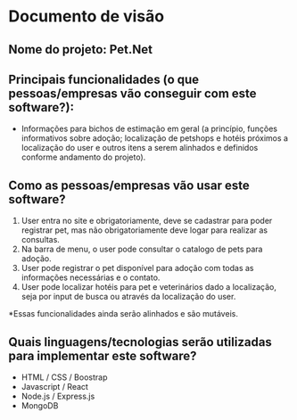 # Documento de visão

## Nome do projeto: Pet.Net

## Principais funcionalidades (o que pessoas/empresas vão conseguir com este software?):

* Informações para bichos de estimação em geral (a princípio, funções informativos sobre adoção; localização de petshops e hotéis próximos a localização do user e outros itens a serem alinhados e definidos conforme andamento do projeto).

## Como as pessoas/empresas vão usar este software?

1. User entra no site e obrigatoriamente, deve se cadastrar para poder registrar pet, mas não obrigatoriamente deve logar para realizar as consultas.
2. Na barra de menu, o user pode consultar o catalogo de pets para adoção.
3. User pode registrar o pet disponível para adoção com todas as informações necessárias e o contato.
4. User pode localizar hotéis para pet e veterinários dado a localização, seja por input de busca ou através da localização do user.

*Essas funcionalidades ainda serão alinhados e são mutáveis.

## Quais linguagens/tecnologias serão utilizadas para implementar este software?

* HTML / CSS / Boostrap
* Javascript / React
* Node.js / Express.js
* MongoDB

